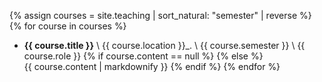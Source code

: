 {% assign courses = site.teaching | sort_natural: "semester" | reverse %}
{% for course in courses %}
- **{{ course.title }}** \\
	{{ course.location }}_. \\
	{{ course.semester }} \\
	{{ course.role }} 
	{% if course.content == null %}
	{% else %} <br>
	{{ course.content | markdownify }}
	{% endif %}
{% endfor %}
